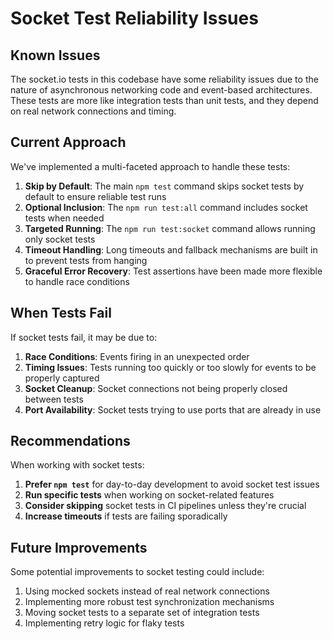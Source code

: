 # Socket Test Reliability Issues

## Known Issues

The socket.io tests in this codebase have some reliability issues due to the nature of asynchronous networking code and event-based architectures. These tests are more like integration tests than unit tests, and they depend on real network connections and timing.

## Current Approach

We've implemented a multi-faceted approach to handle these tests:

1. **Skip by Default**: The main `npm test` command skips socket tests by default to ensure reliable test runs
2. **Optional Inclusion**: The `npm run test:all` command includes socket tests when needed
3. **Targeted Running**: The `npm run test:socket` command allows running only socket tests
4. **Timeout Handling**: Long timeouts and fallback mechanisms are built in to prevent tests from hanging
5. **Graceful Error Recovery**: Test assertions have been made more flexible to handle race conditions

## When Tests Fail

If socket tests fail, it may be due to:

1. **Race Conditions**: Events firing in an unexpected order
2. **Timing Issues**: Tests running too quickly or too slowly for events to be properly captured
3. **Socket Cleanup**: Socket connections not being properly closed between tests
4. **Port Availability**: Socket tests trying to use ports that are already in use

## Recommendations

When working with socket tests:

1. **Prefer `npm test`** for day-to-day development to avoid socket test issues
2. **Run specific tests** when working on socket-related features
3. **Consider skipping** socket tests in CI pipelines unless they're crucial
4. **Increase timeouts** if tests are failing sporadically

## Future Improvements

Some potential improvements to socket testing could include:

1. Using mocked sockets instead of real network connections
2. Implementing more robust test synchronization mechanisms
3. Moving socket tests to a separate set of integration tests
4. Implementing retry logic for flaky tests